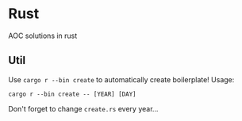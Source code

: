 # Rust
AOC solutions in rust

## Util
Use `cargo r --bin create` to automatically create boilerplate!
Usage:
```
cargo r --bin create -- [YEAR] [DAY]
```

Don't forget to change `create.rs` every year...